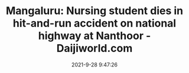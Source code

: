 ---
"title": "Mangaluru: Nursing student dies in hit-and-run accident on national highway at Nanthoor - Daijiworld.com"
"date": "2021-9-28 9:47:26"
"feed_name": "GOOGLENEWSCONSTRUCTION"
"feed_website": "https://news.google.com/search?q=construction%2Bincident&hl=en-US&gl=US&ceid=US:en"
"feed_rss": "https://news.google.com/rss/search?q=construction%2Bincident&hl=en-US&gl=US&ceid=US:en"
"link": "https://www.daijiworld.com/news/newsDisplay?newsID=877900"
"source": "{'href': 'https://www.daijiworld.com', 'title': 'Daijiworld.com'}"
"file": "_posts/2021-1-1-43671c5369bd450d8720acb6dd62e96e0b1d389f.md"
"accident": "1"
"drilling": "1"
"dead": "1"
"injured": "0"
"arrested": "0"
"where": "road site"
"causes": "crash"
"place": "nanthoor"
"place_uri": "http://en.wikipedia.org/wiki/Nanthoor"
---
